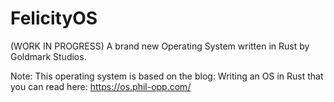 # FelicityOS

(WORK IN PROGRESS)
A brand new Operating System written in Rust by Goldmark Studios. 

Note: This operating system is based on the blog: Writing an OS in Rust that you can read here: 
https://os.phil-opp.com/

